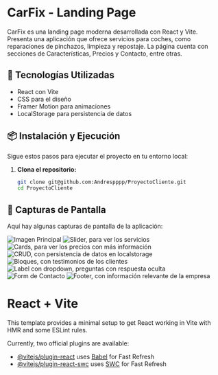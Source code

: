# CarFix - Landing Page

CarFix es una landing page moderna desarrollada con React y Vite. Presenta una aplicación que ofrece servicios para coches, como reparaciones de pinchazos, limpieza y repostaje. La página cuenta con secciones de Características, Precios y Contacto, entre otras.

## 🚀 Tecnologías Utilizadas

- React con Vite
- CSS para el diseño
- Framer Motion para animaciones
- LocalStorage para persistencia de datos

## 📦 Instalación y Ejecución

Sigue estos pasos para ejecutar el proyecto en tu entorno local:

1. **Clona el repositorio:**
   ```bash
   git clone git@github.com:Andrespppp/ProyectoCliente.git
   cd ProyectoCliente
## 📸 Capturas de Pantalla

Aquí hay algunas capturas de pantalla de la aplicación:

![Imagen Principal](./public/images/1.png)
![Slider, para ver los servicios](./public/images/2.png)
![Cards, para ver los precios con más información](./publicimages//3.png)
![CRUD, con persistencia de datos en localstorage](./public/images/4.png)
![Bloques, con testimonios de los clientes](./public/images/5.png)
![Label con dropdown, preguntas con respuesta oculta](./public/images/6.png)
![Form de Contacto](./public/images/7.png)
![Footer, con información relevante de la empresa](./public/images/8.png)


# React + Vite

This template provides a minimal setup to get React working in Vite with HMR and some ESLint rules.

Currently, two official plugins are available:

- [@vitejs/plugin-react](https://github.com/vitejs/vite-plugin-react/blob/main/packages/plugin-react/README.md) uses [Babel](https://babeljs.io/) for Fast Refresh
- [@vitejs/plugin-react-swc](https://github.com/vitejs/vite-plugin-react-swc) uses [SWC](https://swc.rs/) for Fast Refresh
